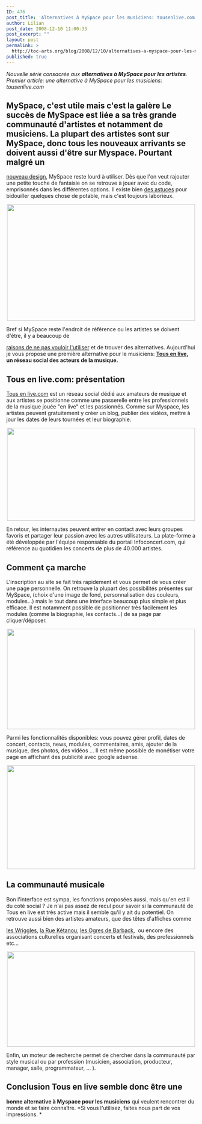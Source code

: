 ```yaml
---
ID: 476
post_title: 'Alternatives à MySpace pour les musiciens: tousenlive.com'
author: Lilian
post_date: 2008-12-10 11:00:33
post_excerpt: ""
layout: post
permalink: >
  http://toc-arts.org/blog/2008/12/10/alternatives-a-myspace-pour-les-musiciens-tousenlivecom/
published: true
---
```

*Nouvelle série consacrée aux **alternatives à MySpace pour les artistes**. Premier article: une alternative à MySpace pour les musiciens: tousenlive.com* 
## MySpace, c'est utile mais c'est la galère Le succès de MySpace est liée a sa très grande communauté d'artistes et notamment de musiciens. La plupart des artistes sont sur MySpace, donc tous les nouveaux arrivants se doivent aussi d'être sur Myspace. Pourtant malgré un 

[nouveau design][1], MySpace reste lourd à utiliser. Dès que l'on veut rajouter une petite touche de fantaisie on se retrouve à jouer avec du code, emprisonnés dans les différentes options. Il existe bien [des astuces][2] pour bidouiller quelques chose de potable, mais c'est toujours laborieux. <p style="text-align: center;">
  <a href="http://toc-arts.org/blog/wp-content/uploads/2008/12/myspace-interface.png"><img class="size-full wp-image-485 aligncenter" title="myspace-interface" src="http://toc-arts.org/blog/wp-content/uploads/2008/12/myspace-interface.png" alt="" width="500" height="309" /></a>
</p> Bref si MySpace reste l'endroit de référence ou les artistes se doivent d'être, il y a beaucoup de 

[raisons de ne pas vouloir l'utiliser][3] et de trouver des alternatives. Aujourd'hui je vous propose une première alternative pour le musiciens: **[Tous en live][4], un réseau social des acteurs de la musique.** 
## Tous en live.com: présentation

[Tous en live.com][5] est un réseau social dédié aux amateurs de musique et aux artistes se positionne comme une passerelle entre les professionnels de la musique jouée "en live" et les passionnés. Comme sur Myspace, les artistes peuvent gratuitement y créer un blog, publier des vidéos, mettre à jour les dates de leurs tournées et leur biographie. <p style="text-align: center;">
  <a href="http://toc-arts.org/blog/wp-content/uploads/2008/12/touenlive-wriggles.png"><img class="alignnone size-full wp-image-483" title="touenlive-wriggles" src="http://toc-arts.org/blog/wp-content/uploads/2008/12/touenlive-wriggles.png" alt="" width="500" height="246" /></a>
</p> En retour, les internautes peuvent entrer en contact avec leurs groupes favoris et partager leur passion avec les autres utilisateurs. La plate-forme a été développée par l'équipe responsable du portail Infoconcert.com, qui référence au quotidien les concerts de plus de 40.000 artistes. 

## Comment ça marche

<p style="text-align: left;">
  L'inscription au site se fait très rapidement et vous permet de vous créer une page personnelle. On retrouve la plupart des possibilités présentes sur MySpace, (choix d'une image de fond, personnalisation des couleurs, modules...) mais le tout dans une interface beaucoup plus simple et plus efficace. Il est notamment possible de positionner très facilement les modules (comme la biographie, les contacts...) de sa page par cliquer/déposer.
</p>

<p style="text-align: left;">
</p>

<p style="text-align: center;">
  <a href="http://toc-arts.org/blog/wp-content/uploads/2008/12/tousenlive-modules.png"><img class="size-full wp-image-478 aligncenter" title="tousenlive-modules" src="http://toc-arts.org/blog/wp-content/uploads/2008/12/tousenlive-modules.png" alt="" width="500" height="266" /></a>
</p>

<p style="text-align: center;">
</p>

<p style="text-align: left;">
  Parmi les fonctionnalités disponibles: vous pouvez gérer profil, dates de concert, contacts, news, modules, commentaires, amis, ajouter de la musique, des photos, des vidéos ... Il est même possible de monétiser votre page en affichant des publicité avec google adsense.
</p>

<p style="text-align: left;">
</p>

<p style="text-align: center;">
  <a href="http://toc-arts.org/blog/wp-content/uploads/2008/12/tousenlive-admin.png"><img class="size-full wp-image-477 aligncenter" title="tousenlive-admin" src="http://toc-arts.org/blog/wp-content/uploads/2008/12/tousenlive-admin.png" alt="" width="500" height="275" /></a>
</p>

<p style="text-align: center;">
</p>

<h2 style="text-align: left;">
  La communauté musicale
</h2> Bon l'interface est sympa, les fonctions proposées aussi, mais qu'en est il du coté social ? Je n'ai pas assez de recul pour savoir si la communauté de Tous en live est très active mais il semble qu'il y ait du potentiel. On retrouve aussi bien des artistes amateurs, que des têtes d'affiches comme 

[les Wriggles][6], [la Rue Kétanou][7], [les Ogres de Barback][8],  ou encore des associations culturelles organisant concerts et festivals, des professionnels etc... <p style="text-align: center;">
  <a href="http://toc-arts.org/blog/wp-content/uploads/2008/12/tousenlive-ogres.png"><img class="size-full wp-image-484 aligncenter" title="tousenlive-ogres" src="http://toc-arts.org/blog/wp-content/uploads/2008/12/tousenlive-ogres.png" alt="" width="500" height="252" /></a>
</p> Enfin, un moteur de recherche permet de chercher dans la communauté par style musical ou par profession (musicien, association, producteur, manager, salle, programmateur, ... ). 

## Conclusion Tous en live semble donc être une 

**bonne alternative à Myspace pour les musiciens** qui veulent rencontrer du monde et se faire connaître. *Si vous l'utilisez, faites nous part de vos impressions. *

 [1]: http://toc-arts.org/blog/2008/06/19/nouveau-design-de-myspace-le-meme-fouillis-en-version-20/ "myspace, nouveau design"
 [2]: http://toc-arts.org/blog/2008/04/03/des-astuces-pour-debuter-creer-et-personnaliser-sa-page-web-sur-myspace/ "astuces myspace"
 [3]: http://toc-arts.org/blog/2008/04/03/artistes-20-pourquoi-vous-devez-absolument-ne-pas-utiliser-myspace/
 [4]: http://www.tousenlive.com/ "tous en live"
 [5]: http://www.tousenlive.com/
 [6]: http://www.tousenlive.com/leswriggles
 [7]: http://www.tousenlive.com/larueketanou
 [8]: http://www.tousenlive.com/lesogresdebarback